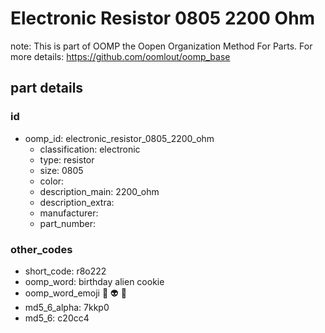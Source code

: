 # Electronic Resistor 0805 2200 Ohm  

note: This is part of OOMP the Oopen Organization Method For Parts. For more details: https://github.com/oomlout/oomp_base

##  part details





### id
* oomp_id: electronic_resistor_0805_2200_ohm
  * classification: electronic
  * type: resistor
  * size: 0805
  * color: 
  * description_main: 2200_ohm
  * description_extra: 
  * manufacturer: 
  * part_number: 

### other_codes
* short_code: r8o222
* oomp_word: birthday alien cookie
* oomp_word_emoji :birthday: :alien: :cookie:
* md5_6_alpha: 7kkp0
* md5_6: c20cc4